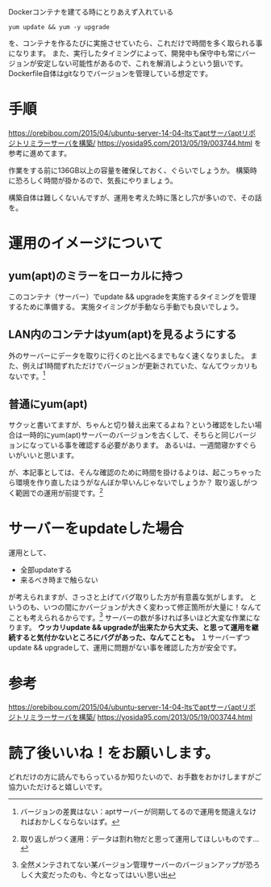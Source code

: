 Dockerコンテナを建てる時にとりあえず入れている
```
yum update && yum -y upgrade
```
を、コンテナを作るたびに実施させていたら、これだけで時間を多く取られる事になります。
また、実行したタイミングによって、開発中も保守中も常にバージョンが安定しない可能性があるので、これを解消しようという狙いです。
Dockerfile自体はgitなりでバージョンを管理している想定です。

# 手順
https://orebibou.com/2015/04/ubuntu-server-14-04-ltsでaptサーバaptリポジトリミラーサーバを構築/
https://yosida95.com/2013/05/19/003744.html
を参考に進めてます。

作業をする前に136GB以上の容量を確保しておく、ぐらいでしょうか。
構築時に恐ろしく時間が掛かるので、気長にやりましょう。

構築自体は難しくないんですが、運用を考えた時に落とし穴が多いので、その話を。

# 運用のイメージについて
## yum(apt)のミラーをローカルに持つ
このコンテナ（サーバー）でupdate && upgradeを実施するタイミングを管理するために準備する。
実施タイミングが手動なら手動でも良いでしょう。

## LAN内のコンテナはyum(apt)を見るようにする
外のサーバーにデータを取りに行くのと比べるまでもなく速くなりました。
また、例えば1時間ずれただけでバージョンが更新されていた、なんてウッカリもないです。[^1]
[^1]: バージョンの差異はない：aptサーバーが同期してるので運用を間違えなければおかしくならないはず。

## 普通にyum(apt)
サクッと書いてますが、ちゃんと切り替え出来てるよね？という確認をしたい場合は一時的にyum(apt)サーバーのバージョンを古くして、そちらと同じバージョンになっている事を確認する必要があります。
あるいは、一週間寝かすぐらいがいいと思います。

が、本記事としては、そんな確認のために時間を掛けるよりは、起こっちゃったら環境を作り直したほうがなんぼか早いんじゃないでしょうか？
取り返しがつく範囲での運用が前提です。[^2]
[^2]: 取り返しがつく運用：データは割れ物だと思って運用してほしいものです…

# サーバーをupdateした場合
運用として、

* 全部updateする
* 来るべき時まで触らない

が考えられますが、さっさと上げてバグ取りした方が有意義な気がします。
というのも、いつの間にかバージョンが大きく変わって修正箇所が大量に！なんてことも考えられるからです。[^3]
サーバーの数が多ければ多いほど大変な作業になります。
**ウッカリupdate && upgradeが出来たから大丈夫、と思って運用を継続すると気付かないところにバグがあった、なんてことも。**
１サーバーずつupdate && upgradeして、運用に問題がない事を確認した方が安全です。

[^3]: 全然メンテされてない某バージョン管理サーバーのバージョンアップが恐ろしく大変だったのも、今となってはいい思い出

# 参考
https://orebibou.com/2015/04/ubuntu-server-14-04-ltsでaptサーバaptリポジトリミラーサーバを構築/
https://yosida95.com/2013/05/19/003744.html

# 読了後いいね！をお願いします。
どれだけの方に読んでもらっているか知りたいので、お手数をおかけしますがご協力いただけると嬉しいです。

